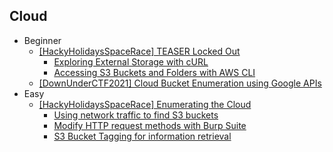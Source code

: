 ## Cloud
- Beginner
  - [[HackyHolidaysSpaceRace] TEASER Locked Out](https://github.com/Rookie441/CTF/blob/main/Storage/Writeups/Hacky_Holidays_Space_Race_Writeup.md#teaser-locked-out)
    - [Exploring External Storage with cURL](https://github.com/Rookie441/CTF/blob/main/Storage/Writeups/Hacky_Holidays_Space_Race_Writeup.md#obtaining-external-access-keys)
    - [Accessing S3 Buckets and Folders with AWS CLI](https://github.com/Rookie441/CTF/blob/main/Storage/Writeups/Hacky_Holidays_Space_Race_Writeup.md#checking-your-internal-storage)
  - [[DownUnderCTF2021] Cloud Bucket Enumeration using Google APIs](https://github.com/Rookie441/CTF/blob/main/Storage/Writeups/DownUnderCTF2021_Writeup.md#bad-bucket)
- Easy
  - [[HackyHolidaysSpaceRace] Enumerating the Cloud](https://github.com/Rookie441/CTF/blob/main/Storage/Writeups/Hacky_Holidays_Space_Race_Writeup.md#enumerating-the-cloud)
    - [Using network traffic to find S3 buckets](https://github.com/Rookie441/CTF/blob/main/Storage/Writeups/Hacky_Holidays_Space_Race_Writeup.md#spaceship-external-information-endpoint)
    - [Modify HTTP request methods with Burp Suite](https://github.com/Rookie441/CTF/blob/main/Storage/Writeups/Hacky_Holidays_Space_Race_Writeup.md#obtaining-the-spaceship-access-keys)
    - [S3 Bucket Tagging for information retrieval](https://github.com/Rookie441/CTF/blob/main/Storage/Writeups/Hacky_Holidays_Space_Race_Writeup.md#a-cleaning-bucket)
